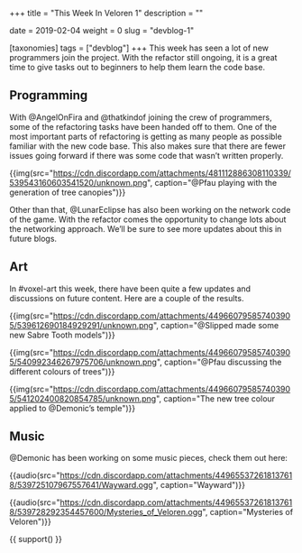 +++
title = "This Week In Veloren 1"
description = ""

date = 2019-02-04
weight = 0
slug = "devblog-1"

[taxonomies]
tags = ["devblog"]
+++
This week has seen a lot of new programmers join the project. With the refactor still ongoing, it is a great time to give tasks out to beginners to help them learn the code base.

## Programming
With @AngelOnFira and @thatkindof joining the crew of programmers, some of the refactoring tasks have been handed off to them. One of the most important parts of refactoring is getting as many people as possible familiar with the new code base. This also makes sure that there are fewer issues going forward if there was some code that wasn’t written properly.

{{img(src="https://cdn.discordapp.com/attachments/481112886308110339/539543160603541520/unknown.png", caption="@Pfau playing with the generation of tree canopies")}}

Other than that, @LunarEclipse has also been working on the network code of the game. With the refactor comes the opportunity to change lots about the networking approach. We’ll be sure to see more updates about this in future blogs.

## Art
In #voxel-art this week, there have been quite a few updates and discussions on future content. Here are a couple of the results.

{{img(src="https://cdn.discordapp.com/attachments/449660795857403905/539612690184929291/unknown.png", caption="@Slipped made some new Sabre Tooth models")}}

{{img(src="https://cdn.discordapp.com/attachments/449660795857403905/540992346267975706/unknown.png", caption="@Pfau discussing the different colours of trees")}}

{{img(src="https://cdn.discordapp.com/attachments/449660795857403905/541202400820854785/unknown.png", caption="The new tree colour applied to @Demonic’s temple")}}

## Music

@Demonic has been working on some music pieces, check them out here:

{{audio(src="https://cdn.discordapp.com/attachments/449655372618137618/539725107967557641/Wayward.ogg", caption="Wayward")}}

{{audio(src="https://cdn.discordapp.com/attachments/449655372618137618/539728292354457600/Mysteries_of_Veloren.ogg", caption="Mysteries of Veloren")}}

{{ support() }}
